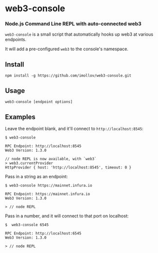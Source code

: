 # web3-console

### Node.js Command Line REPL with auto-connected web3

`web3-console` is a small script that automatically hooks up web3 at various endpoints.

It will add a pre-configured `web3` to the console's namespace.

## Install

```
npm install -g https://github.com/imollov/web3-console.git
```

## Usage

```
web3-console [endpoint options]
```

## Examples

Leave the endpoint blank, and it'll connect to `http://localhost:8545`:

```
$ web3-console

RPC Endpoint: http://localhost:8545
Web3 Version: 1.3.0

// node REPL is now available, with `web3`
> web3.currentProvider
HttpProvider { host: 'http://localhost:8545', timeout: 0 }
```

Pass in a string as an endpoint:

```
$ web3-console https://mainnet.infura.io

RPC Endpoint: https://mainnet.infura.io
Web3 Version: 1.3.0

> // node REPL
```

Pass in a number, and it will connect to that port on localhost:

```
$  web3-console 6545

RPC Endpoint: http://localhost:6545
Web3 Version: 1.3.0

> // node REPL
```
